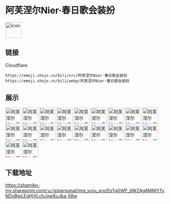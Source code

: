 # 阿芙涅尔Nier·春日歌会装扮
<img src="https://emoji.shojo.cn/bili/src/阿芙涅尔Nier·春日歌会装扮/icon.png" width="50" height="50" alt="icon">

## 链接
Cloudflare:
```
https://emoji.shojo.cn/bili/src/阿芙涅尔Nier·春日歌会装扮
https://emoji.shojo.cn/bili/webp/阿芙涅尔Nier·春日歌会装扮
```
## 展示
<img src="https://emoji.shojo.cn/bili/src/阿芙涅尔Nier·春日歌会装扮/阿芙涅尔Nier·春日歌会装扮-天使.png" width="50" height="50" alt="阿芙涅尔Nier·春日歌会装扮-天使">
<img src="https://emoji.shojo.cn/bili/src/阿芙涅尔Nier·春日歌会装扮/阿芙涅尔Nier·春日歌会装扮-贴贴.png" width="50" height="50" alt="阿芙涅尔Nier·春日歌会装扮-贴贴">
<img src="https://emoji.shojo.cn/bili/src/阿芙涅尔Nier·春日歌会装扮/阿芙涅尔Nier·春日歌会装扮-打call.png" width="50" height="50" alt="阿芙涅尔Nier·春日歌会装扮-打call">
<img src="https://emoji.shojo.cn/bili/src/阿芙涅尔Nier·春日歌会装扮/阿芙涅尔Nier·春日歌会装扮-比心.png" width="50" height="50" alt="阿芙涅尔Nier·春日歌会装扮-比心">
<img src="https://emoji.shojo.cn/bili/src/阿芙涅尔Nier·春日歌会装扮/阿芙涅尔Nier·春日歌会装扮-亲亲.png" width="50" height="50" alt="阿芙涅尔Nier·春日歌会装扮-亲亲">
<img src="https://emoji.shojo.cn/bili/src/阿芙涅尔Nier·春日歌会装扮/阿芙涅尔Nier·春日歌会装扮-切.png" width="50" height="50" alt="阿芙涅尔Nier·春日歌会装扮-切">
<img src="https://emoji.shojo.cn/bili/src/阿芙涅尔Nier·春日歌会装扮/阿芙涅尔Nier·春日歌会装扮-太破费了.png" width="50" height="50" alt="阿芙涅尔Nier·春日歌会装扮-太破费了">
<img src="https://emoji.shojo.cn/bili/src/阿芙涅尔Nier·春日歌会装扮/阿芙涅尔Nier·春日歌会装扮-钻进桶里.png" width="50" height="50" alt="阿芙涅尔Nier·春日歌会装扮-钻进桶里">
<img src="https://emoji.shojo.cn/bili/src/阿芙涅尔Nier·春日歌会装扮/阿芙涅尔Nier·春日歌会装扮-下饭.png" width="50" height="50" alt="阿芙涅尔Nier·春日歌会装扮-下饭">
<img src="https://emoji.shojo.cn/bili/src/阿芙涅尔Nier·春日歌会装扮/阿芙涅尔Nier·春日歌会装扮-喝.png" width="50" height="50" alt="阿芙涅尔Nier·春日歌会装扮-喝">
<img src="https://emoji.shojo.cn/bili/src/阿芙涅尔Nier·春日歌会装扮/阿芙涅尔Nier·春日歌会装扮-吐了.png" width="50" height="50" alt="阿芙涅尔Nier·春日歌会装扮-吐了">
<img src="https://emoji.shojo.cn/bili/src/阿芙涅尔Nier·春日歌会装扮/阿芙涅尔Nier·春日歌会装扮-尴尬.png" width="50" height="50" alt="阿芙涅尔Nier·春日歌会装扮-尴尬">
<img src="https://emoji.shojo.cn/bili/src/阿芙涅尔Nier·春日歌会装扮/阿芙涅尔Nier·春日歌会装扮-害羞.png" width="50" height="50" alt="阿芙涅尔Nier·春日歌会装扮-害羞">
<img src="https://emoji.shojo.cn/bili/src/阿芙涅尔Nier·春日歌会装扮/阿芙涅尔Nier·春日歌会装扮-酷哦.png" width="50" height="50" alt="阿芙涅尔Nier·春日歌会装扮-酷哦">
<img src="https://emoji.shojo.cn/bili/src/阿芙涅尔Nier·春日歌会装扮/阿芙涅尔Nier·春日歌会装扮-生气.png" width="50" height="50" alt="阿芙涅尔Nier·春日歌会装扮-生气">
<img src="https://emoji.shojo.cn/bili/src/阿芙涅尔Nier·春日歌会装扮/阿芙涅尔Nier·春日歌会装扮-什么.png" width="50" height="50" alt="阿芙涅尔Nier·春日歌会装扮-什么">
<img src="https://emoji.shojo.cn/bili/src/阿芙涅尔Nier·春日歌会装扮/阿芙涅尔Nier·春日歌会装扮-可爱捏.png" width="50" height="50" alt="阿芙涅尔Nier·春日歌会装扮-可爱捏">
<img src="https://emoji.shojo.cn/bili/src/阿芙涅尔Nier·春日歌会装扮/阿芙涅尔Nier·春日歌会装扮-开车.png" width="50" height="50" alt="阿芙涅尔Nier·春日歌会装扮-开车">
<img src="https://emoji.shojo.cn/bili/src/阿芙涅尔Nier·春日歌会装扮/阿芙涅尔Nier·春日歌会装扮-给你一拳.png" width="50" height="50" alt="阿芙涅尔Nier·春日歌会装扮-给你一拳">
<img src="https://emoji.shojo.cn/bili/src/阿芙涅尔Nier·春日歌会装扮/阿芙涅尔Nier·春日歌会装扮-哼哼.png" width="50" height="50" alt="阿芙涅尔Nier·春日歌会装扮-哼哼">

## 下载地址

https://shamiko-my.sharepoint.com/:u:/g/personal/img_yuru_pro/EeTg0WP_dWZAg6MNIYTvNDoBwLEgHjVLchJow6uJba-58w